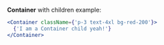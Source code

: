 __Container__ with children example:

```jsx
<Container className={'p-3 text-4xl bg-red-200'}>
  {'I am a Container child yeah!'}
</Container>
```
